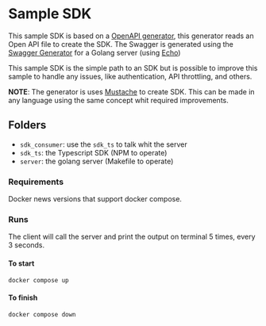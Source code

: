 # Sample SDK

This sample SDK is based on a [OpenAPI generator](https://openapi-generator.tech/), this generator reads an Open API file to create the SDK. The Swagger is generated using the [Swagger Generator](https://github.com/swaggo/swag) for a Golang server (using [Echo](https://echo.labstack.com/))

This sample SDK is the simple path to an SDK but is possible to improve this sample to handle any issues, like authentication, API throttling, and others.

**NOTE**: The generator is uses [Mustache](https://mustache.github.io/) to create SDK. This can be made in any language using the same concept whit required improvements.

## Folders

- `sdk_consumer`: use the `sdk_ts` to talk whit the server
- `sdk_ts`: the Typescript SDK (NPM to operate)
- `server`: the golang server (Makefile to operate)

### Requirements

Docker news versions that support docker compose.

### Runs

The client will call the server and print the output on terminal 5 times, every 3 seconds.

#### To start

```shell
docker compose up
```

#### To finish

```shell
docker compose down
```
